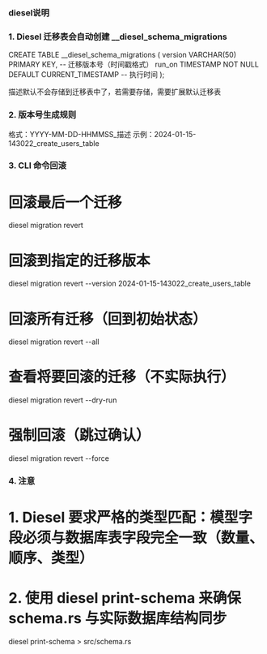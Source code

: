 ### diesel说明

### 1. Diesel 迁移表会自动创建 __diesel_schema_migrations
CREATE TABLE __diesel_schema_migrations (
    version VARCHAR(50) PRIMARY KEY,    -- 迁移版本号（时间戳格式）
    run_on TIMESTAMP NOT NULL DEFAULT CURRENT_TIMESTAMP  -- 执行时间
);

描述默认不会存储到迁移表中了，若需要存储，需要扩展默认迁移表

### 2. 版本号生成规则

格式：YYYY-MM-DD-HHMMSS_描述
示例：2024-01-15-143022_create_users_table

### 3. CLI 命令回滚

# 回滚最后一个迁移
diesel migration revert

# 回滚到指定的迁移版本
diesel migration revert --version 2024-01-15-143022_create_users_table

# 回滚所有迁移（回到初始状态）
diesel migration revert --all

# 查看将要回滚的迁移（不实际执行）
diesel migration revert --dry-run

# 强制回滚（跳过确认）
diesel migration revert --force

### 4. 注意

# 1. Diesel 要求严格的类型匹配：模型字段必须与数据库表字段完全一致（数量、顺序、类型）

# 2. 使用 diesel print-schema 来确保 schema.rs 与实际数据库结构同步

   diesel print-schema > src/schema.rs

